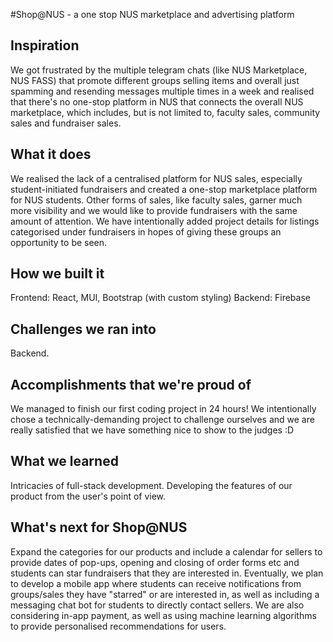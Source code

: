 #Shop@NUS - a one stop NUS marketplace and advertising platform

## Inspiration
We got frustrated by the multiple telegram chats (like NUS Marketplace, NUS FASS) that promote different groups selling items and overall just spamming and resending messages multiple times in a week and realised that there's no one-stop platform in NUS that connects the overall NUS marketplace, which includes, but is not limited to, faculty sales, community sales and fundraiser sales.
## What it does
We realised the lack of a centralised platform for NUS sales, especially student-initiated fundraisers and created a one-stop marketplace platform for NUS students. Other forms of sales, like faculty sales, garner much more visibility and we would like to provide fundraisers with the same amount of attention. We have intentionally added project details for listings categorised under fundraisers in hopes of giving these groups an opportunity to be seen.

## How we built it
Frontend: React, MUI, Bootstrap (with custom styling)
Backend: Firebase


## Challenges we ran into
Backend.

## Accomplishments that we're proud of
We managed to finish our first coding project in 24 hours! We intentionally chose a technically-demanding project to challenge ourselves and we are really satisfied that we have something nice to show to the judges :D

## What we learned
Intricacies of full-stack development.
Developing the features of our product from the user's point of view.

## What's next for Shop@NUS
Expand the categories for our products and include a calendar for sellers to provide dates of pop-ups, opening and closing of order forms etc and students can star fundraisers that they are interested in. Eventually, we plan to develop a mobile app where students can receive notifications from groups/sales they have "starred" or are interested in, as well as including a messaging chat bot for students to directly contact sellers. We are also considering in-app payment, as well as using machine learning algorithms to provide personalised recommendations for users.
